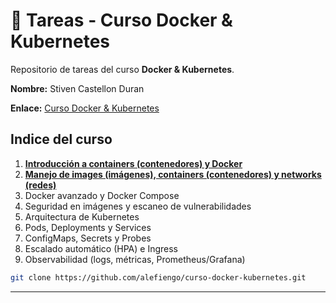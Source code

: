 # 🐳 Tareas - Curso Docker & Kubernetes
Repositorio de tareas del curso **Docker & Kubernetes**.

**Nombre:** Stiven Castellon Duran

**Enlace:** [Curso Docker & Kubernetes](https://www.i-quattro.com/product-page/dok-kub-001)

## Indice del curso
1. **[Introducción a containers (contenedores) y Docker](https://github.com/stivencd/curso-docker-kubernetes-tareas/blob/main/clase1/README.md)**
2. **[Manejo de images (imágenes), containers (contenedores) y networks (redes)](https://github.com/stivencd/curso-docker-kubernetes-tareas/blob/main/clase2/README.md)**
3. Docker avanzado y Docker Compose
4. Seguridad en imágenes y escaneo de vulnerabilidades
5. Arquitectura de Kubernetes
6. Pods, Deployments y Services
7. ConfigMaps, Secrets y Probes
8. Escalado automático (HPA) e Ingress
9. Observabilidad (logs, métricas, Prometheus/Grafana)



```bash
git clone https://github.com/alefiengo/curso-docker-kubernetes.git
```

---



